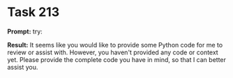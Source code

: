 # Task 213

**Prompt:** try:

**Result:**
It seems like you would like to provide some Python code for me to review or assist with. However, you haven't provided any code or context yet. Please provide the complete code you have in mind, so that I can better assist you.

